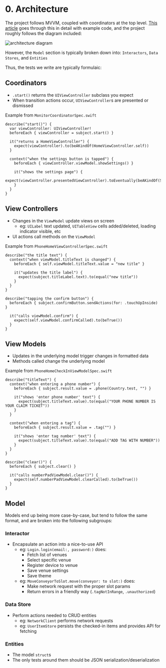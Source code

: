 # 0. Architecture

The project follows MVVM, coupled with coordinators at the top level. [This article](https://medium.com/@giovannyorozco24/mvvm-and-coordinator-pattern-together-8920fc0f1f55) goes through this in detail with example code, and the project roughly follows the diagram included:

![architecture diagram](https://cdn-images-1.medium.com/max/2000/1*5nfF7o3WNQvTPttNsi2yEQ.png)

However, the `Model` section is typically broken down into: `Interactors`, `Data Stores`, and `Entities`

Thus, the tests we write are typically formulaic:

## Coordinators
- `.start()` returns the `UIViewController` subclass you expect
- When transition actions occur, `UIViewController`s are presented or dismissed

Example from `MonitorCoordinatorSpec.swift`
```
describe("start()") {
  var viewController: UIViewController!
  beforeEach { viewController = subject.start() }

  it("returns a HomeViewController") {
    expect(viewController).to(beAKindOf(HomeViewController.self))
  }
  
  context("when the settings button is tapped") {
    beforeEach { viewController.viewModel.showSettings() }
    
    it("shows the settings page") {
      expect(viewController.presentedViewController).toEventually(beAKindOf(SetupViewController.self))
    }
  }
}
```

## View Controllers
- Changes in the `ViewModel` update views on screen
    - eg: `UILabel` text updated, `UITableView` cells added/deleted, loading indicator visible, etc
- UI actions call methods on the `ViewModel`

Example from `PhoneHomeViewControllerSpec.swift`
```
describe("the title text") {
  context("when viewModel.titleText is changed") {
    beforeEach { self.viewModel.titleText.value = "new title" }
    
    it("updates the title label") {
      expect(subject.titleLabel.text).to(equal("new title"))
    }
  }
}

describe("tapping the confirm button") {
  beforeEach { subject.confirmButton.sendActions(for: .touchUpInside) }

  it("calls viewModel.confirm") {
    expect(self.viewModel.confirmCalled).to(beTrue())
  }
}
```

## View Models
- Updates in the underlying model trigger changes in formatted data
- Methods called change the underlying model

Example from `PhoneHomeCheckInViewModelSpec.swift`
```
describe("titleText") {
  context("when entering a phone number") {
    beforeEach { subject.result.value = .phone(Country.test, "") }
    
    it("shows 'enter phone number' text") {
      expect(subject.titleText.value).to(equal("YOUR PHONE NUMBER IS YOUR CLAIM TICKET"))
    }
  }
  
  context("when entering a tag") {
    beforeEach { subject.result.value = .tag("") }
    
    it("shows 'enter tag number' text") {
      expect(subject.titleText.value).to(equal("ADD TAG WITH NUMBER"))
    }
  }
}

describe("clear()") {
  beforeEach { subject.clear() }
  
  it("calls numberPadViewModel.clear()") {
    expect(self.numberPadViewModel.clearCalled).to(beTrue())
  }
}
```

## Model

Models end up being more case-by-case, but tend to follow the same format, and are broken into the following subgroups:

### Interactor 
- Encapsulate an action into a nice-to-use API
    - eg: `Login.login(email:, password:)` does:
        - Fetch list of venues
        - Select specific venue
        - Register device to venue
        - Save venue settings
        - Save theme
    - eg: `MoveConveyorToSlot.move(conveyor: to slot:)` does:
        - Make network request with the proper slot params
        - Return errors in a friendly way (`.tagNotInRange`, `.unauthorized`)


### Data Store 
- Perform actions needed to CRUD entities
    - eg: `NetworkClient` performs network requests
    - eg: `UserItemStore` persists the checked-in items and provides API for fetching

### Entities
- The model `struct`s
- The only tests around them should be JSON serialization/deserialization
